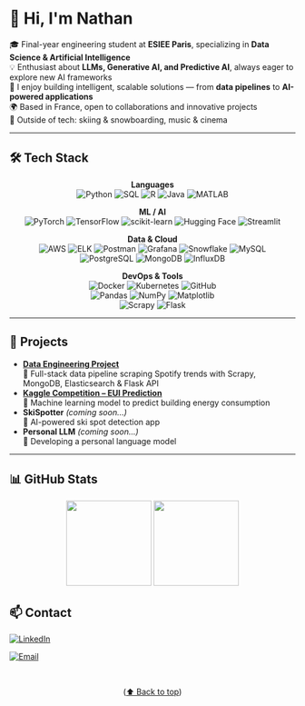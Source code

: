 # 👋 Hi, I'm Nathan  

<!-- 
<div align="center">

![visitors](https://visitor-badge.laobi.icu/badge?page_id=NathanLecoin.NathanLecoin)

</div>
-->


🎓 Final-year engineering student at **ESIEE Paris**, specializing in **Data Science & Artificial Intelligence**  
💡 Enthusiast about **LLMs, Generative AI, and Predictive AI**, always eager to explore new AI frameworks  
🚀 I enjoy building intelligent, scalable solutions — from **data pipelines** to **AI-powered applications**  
🌍 Based in France, open to collaborations and innovative projects  
🎿 Outside of tech: skiing & snowboarding, music & cinema  

---

## 🛠️ Tech Stack  

<div align="center">

**Languages**  
![Python](https://img.shields.io/badge/Python-3776AB?style=for-the-badge&logo=python&logoColor=white) ![SQL](https://img.shields.io/badge/SQL-336791?style=for-the-badge&logo=postgresql&logoColor=white) ![R](https://img.shields.io/badge/R-276DC3?style=for-the-badge&logo=r&logoColor=white) 
![Java](https://img.shields.io/badge/Java-007396?style=for-the-badge&logo=java&logoColor=white) ![MATLAB](https://img.shields.io/badge/MATLAB-0076A8?style=for-the-badge&logo=mathworks&logoColor=white)  

**ML / AI**  
![PyTorch](https://img.shields.io/badge/PyTorch-EE4C2C?style=for-the-badge&logo=pytorch&logoColor=white) ![TensorFlow](https://img.shields.io/badge/TensorFlow-FF6F00?style=for-the-badge&logo=tensorflow&logoColor=white) ![scikit-learn](https://img.shields.io/badge/scikit--learn-F7931E?style=for-the-badge&logo=scikit-learn&logoColor=white) 
![Hugging Face](https://img.shields.io/badge/HuggingFace-FFD21E?style=for-the-badge&logo=huggingface&logoColor=black)  ![Streamlit](https://img.shields.io/badge/Streamlit-FF4B4B?style=for-the-badge&logo=streamlit&logoColor=white)  

**Data & Cloud**  
![AWS](https://img.shields.io/badge/AWS-232F3E?style=for-the-badge&logo=amazon-aws&logoColor=white) ![ELK](https://img.shields.io/badge/ELK-005571?style=for-the-badge&logo=elastic&logoColor=white) ![Postman](https://img.shields.io/badge/Postman-FF6C37?style=for-the-badge&logo=postman&logoColor=white)
![Grafana](https://img.shields.io/badge/Grafana-F46800?style=for-the-badge&logo=grafana&logoColor=white)  ![Snowflake](https://img.shields.io/badge/Snowflake-29B5E8?style=for-the-badge&logo=snowflake&logoColor=white) ![MySQL](https://img.shields.io/badge/MySQL-4479A1?style=for-the-badge&logo=mysql&logoColor=white)  
![PostgreSQL](https://img.shields.io/badge/PostgreSQL-336791?style=for-the-badge&logo=postgresql&logoColor=white)  ![MongoDB](https://img.shields.io/badge/MongoDB-47A248?style=for-the-badge&logo=mongodb&logoColor=white)  ![InfluxDB](https://img.shields.io/badge/InfluxDB-22ADF6?style=for-the-badge&logo=influxdb&logoColor=white)  

**DevOps & Tools**  
![Docker](https://img.shields.io/badge/Docker-2496ED?style=for-the-badge&logo=docker&logoColor=white)  ![Kubernetes](https://img.shields.io/badge/Kubernetes-326CE5?style=for-the-badge&logo=kubernetes&logoColor=white)  ![GitHub](https://img.shields.io/badge/GitHub-181717?style=for-the-badge&logo=github&logoColor=white)  
![Pandas](https://img.shields.io/badge/Pandas-150458?style=for-the-badge&logo=pandas&logoColor=white)  ![NumPy](https://img.shields.io/badge/NumPy-013243?style=for-the-badge&logo=numpy&logoColor=white)  ![Matplotlib](https://img.shields.io/badge/Matplotlib-11557c?style=for-the-badge&logo=plotly&logoColor=white)  
![Scrapy](https://img.shields.io/badge/Scrapy-60A839?style=for-the-badge)  ![Flask](https://img.shields.io/badge/Flask-000000?style=for-the-badge&logo=flask&logoColor=white) 

</div>


--- 
## 🚀 Projects

- [**Data Engineering Project**](https://github.com/NathanLecoin/DataEngineerProject)  
  🎵 Full-stack data pipeline scraping Spotify trends with Scrapy, MongoDB, Elasticsearch & Flask API
- [**Kaggle Competition – EUI Prediction**](https://github.com/NathanLecoin/kaggle-competition-EUI)  
  🤖 Machine learning model to predict building energy consumption
- **SkiSpotter** *(coming soon...)*  
  🎿 AI-powered ski spot detection app
- **Personal LLM** *(coming soon...)*  
  🧠 Developing a personal language model

---

## 📊 GitHub Stats  

<div align="center">
  <img src="https://github-readme-stats.vercel.app/api?username=NathanLecoin&show_icons=true&theme=tokyonight" height="150em"/>
  <img src="https://github-readme-stats.vercel.app/api/top-langs/?username=NathanLecoin&layout=compact&theme=tokyonight" height="150em"/>
</div>

## 📫 Contact  
[![LinkedIn](https://img.shields.io/badge/LinkedIn-blue?style=for-the-badge&logo=linkedin)](https://www.linkedin.com/in/nathan-lecoin-855940231/)  

[![Email](https://img.shields.io/badge/Email-D14836?style=for-the-badge&logo=gmail&logoColor=white)](mailto:nathan.lecoin@edu.esiee.fr)

<br>

<p align="center">(<a href="#-hi-im-nathan">⬆️ Back to top</a>)</p>